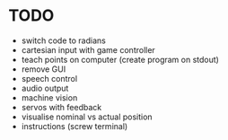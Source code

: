 # TODO

* switch code to radians
* cartesian input with game controller
* teach points on computer (create program on stdout)
* remove GUI
* speech control
* audio output
* machine vision
* servos with feedback
* visualise nominal vs actual position
* instructions (screw terminal)
